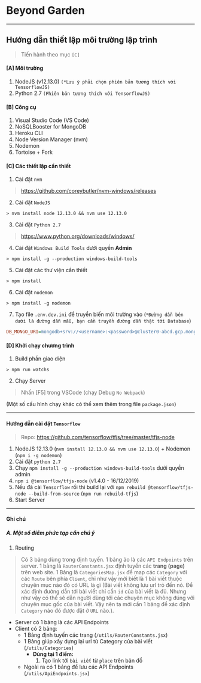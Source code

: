# Beyond Garden

---

## Hướng dẫn thiết lập môi trường lập trình
> Tiến hành theo mục `[C]`

#### [A] Môi trường
1. NodeJS (v12.13.0) `(*Lưu ý phải chọn phiên bản tương thích với TensorflowJS)`
2. Python 2.7 `(Phiên bản tương thích với TensorflowJS)`

#### [B] Công cụ
1. Visual Studio Code (VS Code)
2. NoSQLBooster for MongoDB
3. Heroku CLI
4. Node Version Manager (nvm)
5. Nodemon
6. Tortoise + Fork

#### [C] Các thiết lập cần thiết
1. Cài đặt `nvm`
  > https://github.com/coreybutler/nvm-windows/releases
2. Cài đặt `NodeJS`
  ```console
  > nvm install node 12.13.0 && nvm use 12.13.0
  ```
3. Cài đặt `Python 2.7`
  > https://www.python.org/downloads/windows/
4. Cài đặt `Windows Build Tools` dưới quyền **Admin**
  ```console
  > npm install -g --production windows-build-tools
  ```
5. Cài đặt các thư viện cần thiết
  ```console
  > npm install
  ```
6. Cài đặt `nodemon`
  ```console
  > npm install -g nodemon
  ```
7. Tạo file `.env.dev.ini` để truyền biến môi trường vào (`*Đường dẫn bên dưới là đường dẫn mẫu, bạn cần truyền đường dẫn thật tới Database`)
  ```ini
  DB_MONGO_URI=mongodb+srv://<username>:<password>@cluster0-abcd.gcp.mongodb.net/BeyondGarden?retryWrites=true&w=majority
  ```

#### [D] Khởi chạy chương trình
1. Build phần giao diện
```console
> npm run watchs
```
2. Chạy Server
> Nhấn [F5] trong VSCode (chạy Debug `No Webpack`)


(Một số cấu hình chạy khác có thể xem thêm trong file `package.json`)

---

#### Hướng dẫn cài đặt `Tensorflow`
> Repo: https://github.com/tensorflow/tfjs/tree/master/tfjs-node

1. NodeJS 12.13.0 (`nvm install 12.13.0 && nvm use 12.13.0`) + Nodemon (`npm i -g nodemon`)
2. Cài đặt `python 2.7`
3. Chạy `npm install -g --production windows-build-tools` dưới quyền admin
4. `npm i @tensorflow/tfjs-node` (v1.4.0 - 16/12/2019)
5. Nếu đã cài `Tensorflow` rồi thì build lại với `npm rebuild @tensorflow/tfjs-node --build-from-source` (`npm run rebuild-tfjs`)
6. Start Server

---

#### Ghi chú
##### A. Một số điểm phức tạp cần chú ý
1. Routing
> [Tóm tắt]:\
>   Có 3 bảng dùng trong định tuyến. 1 bảng ảo là các `API Endpoints` trên server. 1 bảng là `RouterConstants.jsx` định tuyến các **trang (page)** trên web site. 1 Bảng là `CategoriesMap.jsx` để map các `Category` với các `Route` bên phía `Client`, chỉ như vậy mới biết là 1 bài viết thuộc chuyên mục nào đó có URL là gì (Bài viết không lưu url trỏ đến nó. Để xác định đường dẫn tới bài viết chỉ cần `id` của bài viết là đủ. Nhưng như vậy có thể sẽ dẫn người dùng tới các chuyên mục không đúng với chuyên mục gốc của bài viết. Vậy nên ta mới cần 1 bảng để xác định `Category` nào đó được đặt ở `URL` nào.).

- Server có 1 bảng là các API Endpoints
- Client có 2 bảng:
  + 1 Bảng định tuyến các trang (`/utils/RouterConstants.jsx`)
  + 1 Bảng giúp xây dựng lại url từ Category của bài viết (`/utils/Categories`)
    + **Dùng tại 1 điểm:**
      1. Tạo link tới `bài viết` từ `place` trên bản đồ
  + Ngoài ra có 1 bảng để lưu các API Endpoints (`/utils/ApiEndpoints.jsx`)
